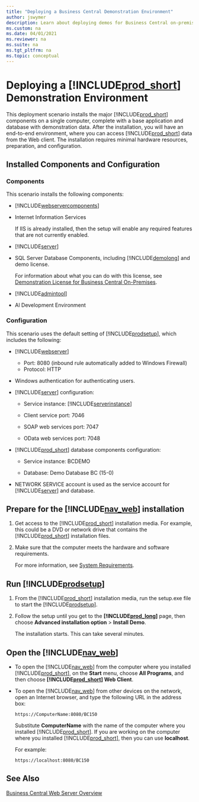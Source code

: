 ```yaml
---
title: "Deploying a Business Central Demonstration Environment"
author: jswymer
description: Learn about deploying demos for Business Central on-premises. 
ms.custom: na
ms.date: 04/01/2021
ms.reviewer: na
ms.suite: na
ms.tgt_pltfrm: na
ms.topic: conceptual
---
```

# Deploying a [!INCLUDE[prod_short](../developer/includes/prod_short.md)] Demonstration Environment

This deployment scenario installs the major [!INCLUDE[prod_short](../developer/includes/prod_short.md)] components on a single computer, complete with a base application and database with demonstration data. After the installation, you will have an end-to-end environment, where you can access [!INCLUDE[prod_short](../developer/includes/prod_short.md)] data from the Web client. The installation requires minimal hardware resources, preparation, and configuration.  

## Installed Components and Configuration  

### Components  
 This scenario installs the following components:  

-   [!INCLUDE[webservercomponents](../developer/includes/webservercomponents.md)]  

-   Internet Information Services

    If IIS is already installed, then the setup will enable any required features that are not currently enabled.

-    [!INCLUDE[server](../developer/includes/server.md)]  

-   SQL Server Database Components, including [!INCLUDE[demolong](../developer/includes/demolong_md.md)] and demo license.

    For information about what you can do with this license, see [Demonstration License for Business Central On-Premises](../developer/properties/devenv-demolicense-properties.md).  

-    [!INCLUDE[admintool](../developer/includes/admintool.md)] 

-    Al Development Environment

### Configuration  
This scenario uses the default setting of [!INCLUDE[prodsetup](../developer/includes/prodsetup.md)], which includes the following:  

-   [!INCLUDE[webserver](../developer/includes/webservercomponents.md)]
 
    - Port: 8080 (inbound rule automatically added to Windows Firewall)
    - Protocol: HTTP

-   Windows authentication for authenticating users.  

-   [!INCLUDE[server](../developer/includes/server.md)] configuration:  

    -   Service instance: [!INCLUDE[serverinstance](../developer/includes/serverinstance.md)]  

    -   Client service port: 7046  

    -   SOAP web services port: 7047  

    -   OData web services port: 7048  

-   [!INCLUDE[prod_short](../developer/includes/prod_short.md)] database components configuration:  

    -   Service instance: BCDEMO  

    -   Database: Demo Database BC (15-0)  

-   NETWORK SERVICE account is used as the service account for [!INCLUDE[server](../developer/includes/server.md)] and database.  

## Prepare for the [!INCLUDE[nav_web](../developer/includes/nav_web_md.md)] installation  

1.  Get access to the [!INCLUDE[prod_short](../developer/includes/prod_short.md)] installation media. For example, this could be a DVD or network drive that contains the [!INCLUDE[prod_short](../developer/includes/prod_short.md)] installation files.  

2.  Make sure that the computer meets the hardware and software requirements.  

    For more information, see [System Requirements](system-requirement-business-central.md).  


## Run [!INCLUDE[prodsetup](../developer/includes/prodsetup.md)]  

1.  From the [!INCLUDE[prod_short](../developer/includes/prod_short.md)] installation media, run the setup.exe file to start the [!INCLUDE[prodsetup](../developer/includes/prodsetup.md)].  

2. Follow the setup until you get to the **[!INCLUDE[prod_long](../developer/includes/prod_long.md)]** page, then choose **Advanced installation option** > **Install Demo**.  

    The installation starts. This can take several minutes.  

## Open the [!INCLUDE[nav_web](../developer/includes/nav_web_md.md)]  

-   To open the [!INCLUDE[nav_web](../developer/includes/nav_web_md.md)] from the computer where you installed [!INCLUDE[prod_short](../developer/includes/prod_short.md)], on the **Start** menu, choose **All Programs**, and then choose **[!INCLUDE[prod_short](../developer/includes/prod_short.md)] Web Client**.  

-   To open the [!INCLUDE[nav_web](../developer/includes/nav_web_md.md)] from other devices on the network, open an Internet browser, and type the following URL in the address box:

    ```
    https://ComputerName:8080/BC150  
    ```
    Substitute **ComputerName** with the name of the computer where you installed [!INCLUDE[prod_short](../developer/includes/prod_short.md)]. If you are working on the computer where you installed [!INCLUDE[prod_short](../developer/includes/prod_short.md)], then you can use **localhost**.  

    For example:

    ```
    https://localhost:8080/BC150 
    ```

## See Also  
[Business Central Web Server Overview](web-server-overview.md)   
 
